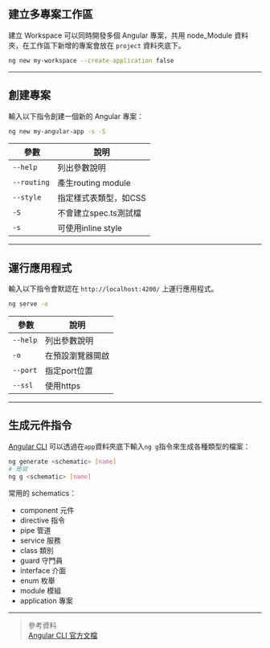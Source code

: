 ## 建立多專案工作區

建立 Workspace 可以同時開發多個 Angular 專案，共用 node_Module 資料夾，在工作區下新增的專案會放在 `project` 資料夾底下。

```bash
ng new my-workspace --create-application false
```

___

## 創建專案

輸入以下指令創建一個新的 Angular 專案：

```bash
ng new my-angular-app -s -S
```

|  參數    | 說明 |
| --------- | ----------- |
| `--help`    | 列出參數說明  |
| `--routing`    | 產生routing module  |
| `--style`    | 指定樣式表類型，如CSS  |
| `-S`    | 不會建立spec.ts測試檔  |
| `-s` | 可使用inline style  |

___

## 運行應用程式

輸入以下指令會默認在 `http://localhost:4200/` 上運行應用程式。

```bash
ng serve -o
```

|  參數    | 說明 |
| --------- | ----------- |
| `--help`    | 列出參數說明  |
| `-o`    | 在預設瀏覽器開啟  |
| `--port`    | 指定port位置  |
| `--ssl` | 使用https  |

___

## 生成元件指令

[Angular CLI](https://angular.io/cli/generate) 可以透過在`app`資料夾底下輸入`ng g`指令來生成各種類型的檔案：

```bash
ng generate <schematic> [name]
# 簡寫
ng g <schematic> [name]
```

常用的 schematics：

- component 元件
- directive 指令
- pipe 管道
- service 服務
- class 類別
- guard 守門員
- interface 介面
- enum 枚舉
- module 模組
- application 專案

---

> 參考資料  
> [Angular CLI 官方文檔](https://angular.io/cli)